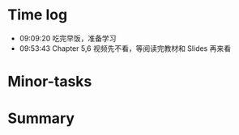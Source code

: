 # Time log

- 09:09:20 吃完早饭，准备学习
- 09:53:43 Chapter 5,6 视频先不看，等阅读完教材和 Slides 再来看

# Minor-tasks

# Summary
